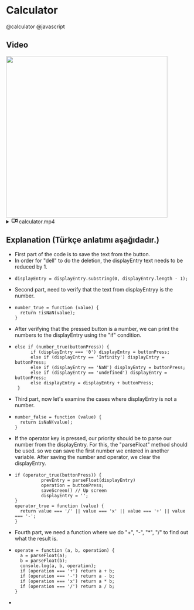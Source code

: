 # Calculator
@calculator @javascript 

## Video

<img src='https://user-images.githubusercontent.com/98836519/173416138-89c8b603-83eb-4563-8935-4622f751221e.gif' width='440' loop="true" autoplay="true !important" controls muted> 

<details  class="details-reset border rounded-2 " style="max-width:440px !important;">
  <summary class="px-3 py-2" style="max-width:440px !important;">
    <svg aria-hidden="true" height="16" viewBox="0 0 16 16" version="1.1" width="16" data-view-component="true" class="octicon octicon-device-camera-video">
    <path fill-rule="evenodd" d="M16 3.75a.75.75 0 00-1.136-.643L11 5.425V4.75A1.75 1.75 0 009.25 3h-7.5A1.75 1.75 0 000 4.75v6.5C0 12.216.784 13 1.75 13h7.5A1.75 1.75 0 0011 11.25v-.675l3.864 2.318A.75.75 0 0016 12.25v-8.5zm-5 5.075l3.5 2.1v-5.85l-3.5 2.1v1.65zM9.5 6.75v-2a.25.25 0 00-.25-.25h-7.5a.25.25 0 00-.25.25v6.5c0 .138.112.25.25.25h7.5a.25.25 0 00.25-.25v-4.5z"></path>
</svg>
    <span aria-label="Video açıklaması hesaplayıcı.mp4" class="m-1"><font style="vertical-align: inherit;" ><font style="vertical-align: inherit;">calculator.mp4</font></font></span>
    <span class="dropdown-caret"></span>
  </summary>

  <video src="https://user-images.githubusercontent.com/98836519/173416368-8123bb4c-a893-4fa6-90c6-8b773b0f894f.mp4" data-canonical-src="https://user-images.githubusercontent.com/98836519/173416368-8123bb4c-a893-4fa6-90c6-8b773b0f894f.mp4" controls="controls" autoplay muted="muted" class="d-block rounded-bottom-2 border-top width-fit" style="max-width:440px !important;">

  </video>
</details>

## Explanation (Türkçe anlatımı aşağıdadır.)

- First part of the code is to save the text from the button.
- In order for "dell" to do the deletion, the displayEntry text needs to be reduced by 1.
-     displayEntry = displayEntry.substring(0, displayEntry.length - 1);

- Second part, need to verify that the text from displayEntryy is the number.
-     number_true = function (value) {
        return !isNaN(value);
      }

- After verifying that the pressed button is a number, we can print the numbers to the displayEntry using the "if" condition.
-     else if (number_true(buttonPress)) {
            if (displayEntry === '0') displayEntry = buttonPress;
            else if (displayEntry == 'Infinity') displayEntry = buttonPress;
            else if (displayEntry == 'NaN') displayEntry = buttonPress;
            else if (displayEntry == 'undefined') displayEntry = buttonPress;
            else displayEntry = displayEntry + buttonPress;
       }

- Third part, now let's examine the cases where displayEntry is not a number.
-     number_false = function (value) {
        return isNaN(value);
      }

- If the operator key is pressed, our priority should be to parse our number from the displayEntry. For this, the "parseFloat" method should be used. so we can save the first number we entered in another variable. After saving the number and operator, we clear the displayEntry.
-     if (operator_true(buttonPress)) {
                prevEntry = parseFloat(displayEntry)
                operation = buttonPress;
                saveScreen() // Up screen
                displayEntry = '';         
      }
      operator_true = function (value) {
        return value === '/' || value === 'x' || value === '+' || value === '-';
      }

- Fourth part, we need a function where we do "+", "-", "*", "/" to find out what the result is.
-     operate = function (a, b, operation) {
        a = parseFloat(a);
        b = parseFloat(b);
        console.log(a, b, operation);
        if (operation === '+') return a + b;
        if (operation === '-') return a - b;
        if (operation === 'x') return a * b;
        if (operation === '/') return a / b;
      }

- 
